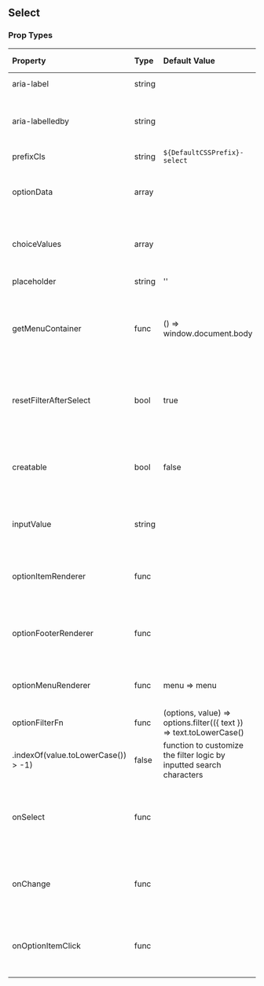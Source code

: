 ## Select 



### Prop Types
Property | Type | Default Value | Is Required | Description
:--- | :--- | :--- | :--- | :---
aria-label|string|&ensp;|false|aria label (for assistive tech)
aria-labelledby|string|&ensp;|false|HTML ID of an element that should be used as the label (for assistive tech)
prefixCls|string|`${DefaultCSSPrefix}-select`|false|&ensp;
optionData|array|&ensp;|false|select option object array to render as option item list by default
choiceValues|array|&ensp;|false|option value array to determine which were selected
placeholder|string|''|false|placeholder of search input
getMenuContainer|func|() => window.document.body|false|function returns the parent of rendering menu, default is document.body
resetFilterAfterSelect|bool|true|false|clean filter character after select or deselect an option and reset option item list
creatable|bool|false|false|Enables users to create new options along with choosing existing options.
inputValue|string|&ensp;|false|set filter input value, Only applies when creatable is set to true .
optionItemRenderer|func|&ensp;|false|function to customize rendering a single option item
optionFooterRenderer|func|&ensp;|false|function to customize rendering the footer section below all option item
optionMenuRenderer|func|menu => menu|false|function to customize rendering the menu of option
optionFilterFn|func|(options, value) => options.filter(({ text }) => text.toLowerCase()
  .indexOf(value.toLowerCase()) > -1)|false|function to customize the filter logic by inputted search characters
onSelect|func|&ensp;|false|onSelect callback function triggered by user select/deselect an option
onChange|func|&ensp;|false|onChange callback function triggered by user change selection
onOptionItemClick|func|&ensp;|false|onClick callback function triggered by user click on an option